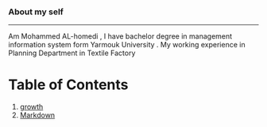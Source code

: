 ### About my self ###
-----
Am Mohammed AL-homedi , I have bachelor degree in management information system form Yarmouk University . My working experience in Planning Department in Textile Factory

# Table of Contents
1. [growth](growthMindset)
2. [Markdown](markdown)


